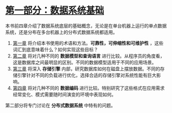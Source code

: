 # [第一部分：数据系统基础](https://vonng.github.io/ddia/#/part-i?id=第一部分：数据系统基础)

本书前四章介绍了数据系统底层的基础概念，无论是在单台机器上运行的单点数据系统，还是分布在多台机器上的分布式数据系统都适用。

1. [第一章](https://vonng.github.io/ddia/#/ch1) 将介绍本书使用的术语和方法。**可靠性，可伸缩性和可维护性** ，这些词汇到底意味着什么？如何实现这些目标？
2. [第二章](https://vonng.github.io/ddia/#/ch2) 将对几种不同的 **数据模型和查询语言** 进行比较。从程序员的角度看，这是数据库之间最明显的区别。不同的数据模型适用于不同的应用场景。
3. [第三章](https://vonng.github.io/ddia/#/ch3) 将深入 **存储引擎** 内部，研究数据库如何在磁盘上摆放数据。不同的存储引擎针对不同的负载进行优化，选择合适的存储引擎对系统性能有巨大影响。
4. [第四章](https://vonng.github.io/ddia/#/ch4) 将对几种不同的 **数据编码** 进行比较。特别研究了这些格式在应用需求经常变化、模式需要随时间演变的环境中表现如何。

第二部分将专门讨论在 **分布式数据系统** 中特有的问题。
